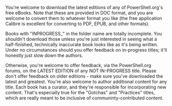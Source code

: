 You're welcome to download the latest editions of any of PowerShell.org's free eBooks. Note that these are provided in DOC format, and you are welcome to convert them to whatever format you like (the free application Calibre is excellent for converting to PDF, EPUB, and other formats).

Books with "INPROGRESS_" in the folder name are totally incomplete. You shouldn't download those unless you're just interested in seeing what a half-finished, technically inaccurate book looks like as it's being written. Under no circumstances should you offer feedback on in-progress titles; it'll honestly just slow down the authors.

Otherwise, you're welcome to offer feedback, via the PowerShell.org forums, on the LATEST EDITION of any NOT IN-PROGRESS title. Please don't offer feedback on older editions - make sure you've downloaded the latest and greatest. You're also welcome to author additional content for any title. Each book has a curator, and they're responsible for incorporating new content. That's especially true for the "Gotchas" and "Practices" titles, which are really meant to be inclusive of communinty-contributed content.
